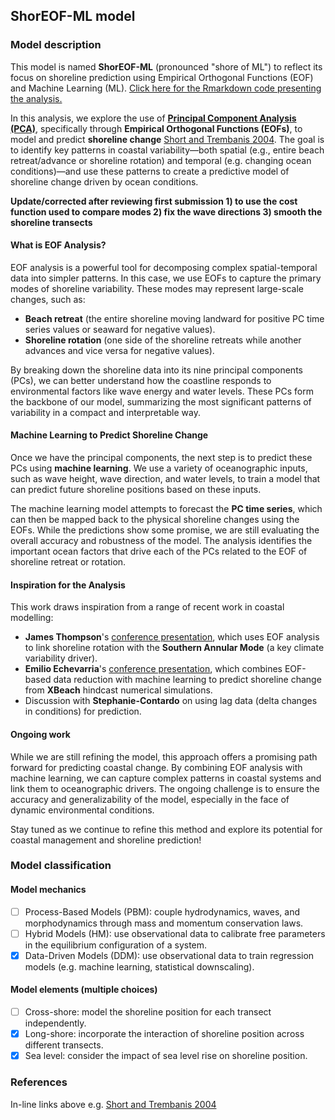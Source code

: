 ## ShorEOF-ML model
### Model description
This model is named **ShorEOF-ML** (pronounced "shore of ML") to reflect its focus on shoreline prediction using Empirical Orthogonal Functions (EOF) and Machine Learning (ML). [Click here for the Rmarkdown code presenting the analysis.](https://htmlpreview.github.io/?https://github.com/ShoreShop/ShoreModel_Benchmark/blob/main/algorithms/ShorEOF-ML_JO/ShorEOF-ML.html) 

In this analysis, we explore the use of [**Principal Component Analysis (PCA)**](https://www.coastalwiki.org/wiki/Analysis_of_coastal_processes_with_Empirical_Orthogonal_Functions#Applications_of_Empirical_Orthogonal_Functions_.28EOF.29), specifically through **Empirical Orthogonal Functions (EOFs)**, to model and predict **shoreline change** [Short and Trembanis 2004](https://bioone.org/journals/journal-of-coastal-research/volume-20/issue-2/1551-5036(2004)020%5b0523%3aDSPIBO%5d2.0.CO%3b2/Decadal-Scale-Patterns-in-Beach-Oscillation-and-Rotation-Narrabeen-Beach/10.2112/1551-5036(2004)020[0523:DSPIBO]2.0.CO;2.short). The goal is to identify key patterns in coastal variability—both spatial (e.g., entire beach retreat/advance or shoreline rotation) and temporal (e.g. changing ocean conditions)—and use these patterns to create a predictive model of shoreline change driven by ocean conditions.

**Update/corrected after reviewing first submission 1) to use the cost function used to compare modes 2) fix the wave directions 3) smooth the shoreline transects**

#### What is EOF Analysis?

EOF analysis is a powerful tool for decomposing complex spatial-temporal data into simpler patterns. In this case, we use EOFs to capture the primary modes of shoreline variability. These modes may represent large-scale changes, such as:

- **Beach retreat** (the entire shoreline moving landward for positive PC time series values or seaward for negative values).
- **Shoreline rotation** (one side of the shoreline retreats while another advances and vice versa for negative values).

By breaking down the shoreline data into its nine principal components (PCs), we can better understand how the coastline responds to environmental factors like wave energy and water levels. These PCs form the backbone of our model, summarizing the most significant patterns of variability in a compact and interpretable way.

#### Machine Learning to Predict Shoreline Change

Once we have the principal components, the next step is to predict these PCs using **machine learning**. We use a variety of oceanographic inputs, such as wave height, wave direction, and water levels, to train a model that can predict future shoreline positions based on these inputs.

The machine learning model attempts to forecast the **PC time series**, which can then be mapped back to the physical shoreline changes using the EOFs. While the predictions show some promise, we are still evaluating the overall accuracy and robustness of the model. The analysis identifies the important ocean factors that drive each of the PCs related to the EOF of shoreline retreat or rotation. 

#### Inspiration for the Analysis

This work draws inspiration from a range of recent work in coastal modelling:

- **James Thompson**'s [conference presentation](https://scholar.google.com.au/citations?view_op=view_citation&hl=en&user=4vwRMF8AAAAJ&sortby=pubdate&citation_for_view=4vwRMF8AAAAJ:ldfaerwXgEUC), which uses EOF analysis to link shoreline rotation with the **Southern Annular Mode** (a key climate variability driver).
- **Emilio Echevarria**'s [conference presentation](https://ics2024.exordo.com/programme/presentation/175), which combines EOF-based data reduction with machine learning to predict shoreline change from **XBeach** hindcast numerical simulations.
- Discussion with **Stephanie-Contardo** on using lag data (delta changes in conditions) for prediction.

#### Ongoing work

While we are still refining the model, this approach offers a promising path forward for predicting coastal change. By combining EOF analysis with machine learning, we can capture complex patterns in coastal systems and link them to oceanographic drivers. The ongoing challenge is to ensure the accuracy and generalizability of the model, especially in the face of dynamic environmental conditions.

Stay tuned as we continue to refine this method and explore its potential for coastal management and shoreline prediction!

### Model classification
#### Model mechanics
- [ ] Process-Based Models (PBM): couple hydrodynamics, waves, and morphodynamics through mass and momentum conservation laws.
- [ ] Hybrid Models (HM): use observational data to calibrate free parameters in the equilibrium configuration of a system.
- [x] Data-Driven Models (DDM): use observational data to train regression models (e.g. machine learning, statistical downscaling).
#### Model elements (multiple choices)
- [ ] Cross-shore: model the shoreline position for each transect independently.
- [x] Long-shore: incorporate the interaction of shoreline position across different transects.
- [x] Sea level: consider the impact of sea level rise on shoreline position.

### References
In-line links above e.g.
[Short and Trembanis 2004](https://bioone.org/journals/journal-of-coastal-research/volume-20/issue-2/1551-5036(2004)020%5b0523%3aDSPIBO%5d2.0.CO%3b2/Decadal-Scale-Patterns-in-Beach-Oscillation-and-Rotation-Narrabeen-Beach/10.2112/1551-5036(2004)020[0523:DSPIBO]2.0.CO;2.short)
